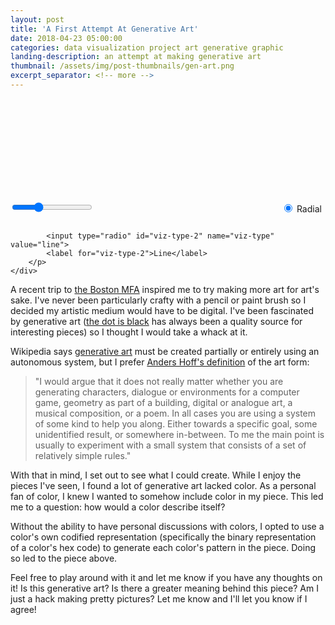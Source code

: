 ```yaml
---
layout: post
title: 'A First Attempt At Generative Art'
date: 2018-04-23 05:00:00
categories: data visualization project art generative graphic
landing-description: an attempt at making generative art
thumbnail: /assets/img/post-thumbnails/gen-art.png
excerpt_separator: <!-- more -->
---
```


<div id="d3-gen-art-container">
    <svg id="d3-gen-art"></svg>
    <div id="d3-gen-art-controls">
        <p>
            <!-- Color Steps -->
            <input type="range" min="1" max="30" value="10" id="range_span">
        </p>
        <p style="text-align: right">
            <!-- Type: -->
            <input type="radio" id="viz-type-1" name="viz-type" value="radial" checked>
            <label for="viz-type-1">Radial</label>

            <input type="radio" id="viz-type-2" name="viz-type" value="line">
            <label for="viz-type-2">Line</label>
        </p>
    </div>
</div>

A recent trip to [the Boston MFA](https://www.mfa.org/) inspired me to try making more art for art's sake. I've never been particularly crafty with a pencil or paint brush so I decided my artistic medium would have to be digital. I've been fascinated by generative art ([the dot is black](http://thedotisblack.com/) has always been a quality source for interesting pieces) so I thought I would take a whack at it.

Wikipedia says [generative art](https://en.wikipedia.org/wiki/Generative_art) must be created partially or entirely using an autonomous system, but I prefer [Anders Hoff's definition](http://inconvergent.net/thoughts-on-generative-art/) of the art form: 

> "I would argue that it does not really matter whether you are generating characters, dialogue or environments for a computer game, geometry as part of a building, digital or analogue art, a musical composition, or a poem. In all cases you are using a system of some kind to help you along. Either towards a specific goal, some unidentified result, or somewhere in-between. To me the main point is usually to experiment with a small system that consists of a set of relatively simple rules."

With that in mind, I set out to see what I could create. While I enjoy the pieces I've seen, I found a lot of generative art lacked color. As a personal fan of color, I knew I wanted to somehow include color in my piece. This led me to a question: how would a color describe itself?

Without the ability to have personal discussions with colors, I opted to use a color's own codified representation (specifically the binary representation of a color's hex code) to generate each color's pattern in the piece. Doing so led to the piece above.

Feel free to play around with it and let me know if you have any thoughts on it! Is this generative art? Is there a greater meaning behind this piece? Am I just a hack making pretty pictures? Let me know and I'll let you know if I agree!

<style>
#d3-gen-art-container {
    width: 100%;
    max-width: 600px;
    margin: auto;
}

#d3-gen-art {
    width: 100%;
}

#d3-gen-art-controls p {
    width: calc(50% - 5px);
    display: inline-block;
}

#viz-type-2 {
    margin-left: 10px;
}
</style>
<script>

/*********************/
/*** INIT VARIABLE ***/
/*********************/

var svg = d3.select('#d3-gen-art');

var margin = {top: 5, right: 5, bottom: 5, left: 5},
    width  = $('#d3-gen-art').width() -  margin.left - margin.right,
    height = $('#d3-gen-art').width() - margin.top - margin.bottom;

var colors = ['#77bdee', '#80ff80', '#ff6666', '#ee77ee', '#77eeee'];

/********************************/
/*** DECLARE HELPER FUNCTIONS ***/
/********************************/

// convert rgb color to hex color
function color_rgb_to_hex(rgb){
    rgb = rgb.match(/^rgba?[\s+]?\([\s+]?(\d+)[\s+]?,[\s+]?(\d+)[\s+]?,[\s+]?(\d+)[\s+]?/i);
    return (rgb && rgb.length === 4) ? "#" +
        ("0" + parseInt(rgb[1],10).toString(16)).slice(-2) +
        ("0" + parseInt(rgb[2],10).toString(16)).slice(-2) +
        ("0" + parseInt(rgb[3],10).toString(16)).slice(-2) : '';
}

// convert hex color to binary string
function color_hex_to_bin(hex) {
    let bin = parseInt(hex.substring(1, 100), 16).toString(2);

    if (bin.length < 24) return "0".repeat(24 - bin.length) + bin;
    else return bin;
}

// line pattern for representing the binary representation of a color with colors
function line_viz(colors, color_steps) {
    let rect_width  = width / 24,
        rect_height = height / ((colors.length - 1) * color_steps + 1),
        rect_margin = 9;

    // for sequential color pairs (n - 1 pairs), ranges from color_i to color_{i + 1}
    for (let i = 0; i < colors.length - 1; i++) {
        let color_scale = d3.scaleLinear()
            .domain([0, color_steps])
            .range([colors[i], colors[i + 1]]);

        // for each color in the scale (color_step steps)
        for (let j = 0; j < color_steps; j++) {
            let color     = color_scale(j),
                color_bin = color_hex_to_bin(color_rgb_to_hex(color));
            
            // for each bit in color
            for (let k = 0; k < 24; k++) {
                if (color_bin[k] == "1") {
                    svg.append('rect')
                        .attr('x', margin.left + k * rect_width + rect_margin)
                        .attr('y', margin.top + i * rect_height * color_steps + j * rect_height)
                        .attr('width', Math.max(rect_width  - 2 * rect_margin, 2))
                        .attr('height', rect_height)
                        .style('fill', color)
                        .style('stroke', color)
                        .style('stroke-width', 0.25);
                }
            }
        }
    }

    // add in last color (color_i) to bottom row
    let color     = colors[colors.length - 1],
        color_bin = color_hex_to_bin(color);
    for (let i = 0; i < 24; i++) {
        if (color_bin[i] == "1") {
            svg.append('rect')
                .attr('x', margin.left + i * rect_width + rect_margin)
                .attr('y', margin.top + (colors.length - 1) * rect_height * color_steps)
                .attr('width', Math.max(rect_width - 2 * rect_margin, 2))
                .attr('height', rect_height)
                .style('fill', color)
                .style('stroke', color)
                .style('stroke-width', 0.25);
        }
    }
}

// radial pattern for representing the binary representation of a color with colors
function radial_viz(colors, color_steps) {
    let arc = d3.arc(),
        angle_diff = 2 * Math.PI / colors.length,
        radius_margin = 4.5;

    // for each color in list, make ranging color scale
    for (let i = 0; i < colors.length; i++) {
        let color_scale = d3.scaleLinear()
            .domain([0, color_steps])
            .range([colors[i], colors[i + 1 < colors.length ? i + 1 : 0]]);

        // for each color in color scale (color_steps steps)
        for (let j = 0; j < color_steps; j++) {
            let color     = color_scale(j),
                color_bin = color_hex_to_bin(color_rgb_to_hex(color));

            // for each bit in color
            for (let k = 0; k < 24; k++) {
                if (color_bin[k] == '1') {
                    svg.append('path')
                        .attr('transform', `translate(${margin.left + width / 2}, ${margin.top + height / 2})`)
                        .attr('d', arc({
                            innerRadius: (width * k)       / (2 * 24) + radius_margin,
                            outerRadius: (width * (k + 1)) / (2 * 24) - radius_margin,
                            startAngle: angle_diff  * (j / color_steps + i),
                            endAngle: angle_diff * ((j + 1) / color_steps + i)
                        }))
                        .style('fill', color)
                        .style('stroke', color)
                        .style('stroke-width', 0.1);
                }
            }
        }
    }
}

var viz_fns = [line_viz, radial_viz],
    viz_ix  = 1;

/*******************/
/*** RENDER PLOT ***/
/*******************/

// make svg plot square
svg.style('height', svg.style('width'));

// draw viz
viz_fns[viz_ix](colors, parseInt($("#range_span").val()));

/*********************************/
/*** PAGE AND BUTTON LISTENERS ***/
/*********************************/

// on color step slider update
d3.select('#range_span')
    .on("input", function() {
        svg.selectAll('rect, path').remove();

        viz_fns[viz_ix](colors, parseInt($("#range_span").val()));
    });

// on viz type radio update
d3.selectAll('input[name="viz-type"]')
    .on("change", function() {
        svg.selectAll('rect, path').remove();

        if (d3.select(this).attr('value') == "radial") viz_ix = 1;
        else viz_ix = 0;

        viz_fns[viz_ix](colors, parseInt($("#range_span").val()));
    });

// on resize
$(window).resize(function() {
    if ($('#d3-gen-art').width() - margin.left - margin.right != width) {
        svg.selectAll('rect, path').remove();

        svg.style('height', svg.style('width'));

        width  = $('#d3-gen-art').width() -  margin.left - margin.right,
        height = $('#d3-gen-art').width() - margin.top - margin.bottom;

        viz_fns[viz_ix](colors, parseInt(document.getElementById("range_span").value));
    }
});

</script>